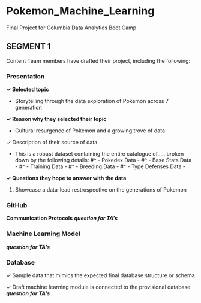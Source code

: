 # Pokemon_Machine_Learning
Final Project for Columbia Data Analytics Boot Camp

## SEGMENT 1 	 	 		
Content
Team members have drafted their project, including the following:					

### __Presentation__
**✓ Selected topic**
 - Storytelling through the data exploration of Pokemon across 7 generation 

**✓ Reason why they selected their topic**
- Cultural resurgence of Pokemon and a growing trove of data

✓ Description of their source of data
 - This is a robust dataset containing the entire catalogue of..... broken down by the following details:
 #^ -  Pokedex Data - 
 #^ -  Base Stats Data - 
 #^ -  Training Data - 
 #^ -  Breeding Data - 
 #^ -  Type Defenses Data - 

**✓ Questions they hope to answer with the data**					

1. Showcase a data-lead restrospective on the generations of Pokemon 

### __GitHub__
**Communication Protocols** 
***question for TA's***

### Machine Learning Model
***question for TA's***


### Database

✓ Sample data that mimics the expected final database structure or schema



✓ Draft machine learning module is connected to the provisional database
***question for TA's***










